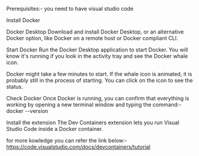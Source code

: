 Prerequisites:- you need to have visual studio code

Install Docker

Docker Desktop
Download and install Docker Desktop, or an alternative Docker option, like Docker on a remote host or Docker compliant CLI.

Start Docker
Run the Docker Desktop application to start Docker. You will know it's running if you look in the activity tray and see the Docker whale icon.

Docker might take a few minutes to start. If the whale icon is animated, it is probably still in the process of starting. You can click on the icon to see the status.

Check Docker
Once Docker is running, you can confirm that everything is working by opening a new terminal window and typing the command:-
docker --version


Install the extension
The Dev Containers extension lets you run Visual Studio Code inside a Docker container.




for more kowledge you can refer the link below:-
https://code.visualstudio.com/docs/devcontainers/tutorial
